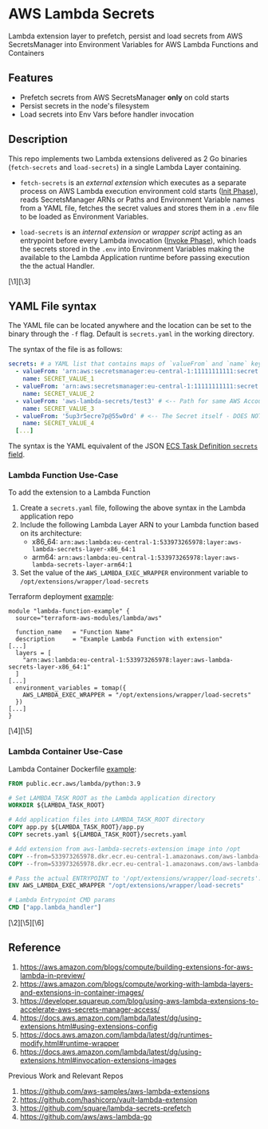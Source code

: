 # AWS Lambda Secrets

Lambda extension layer to prefetch, persist and load secrets from AWS SecretsManager into Environment Variables for AWS Lambda Functions and Containers

## Features

* Prefetch secrets from AWS SecretsManager **only** on cold starts
* Persist secrets in the node's filesystem
* Load secrets into Env Vars before handler invocation

## Description

This repo implements two Lambda extensions delivered as 2 Go binaries (`fetch-secrets` and `load-secrets`) in a single Lambda Layer containing.

* `fetch-secrets` is an *external extension* which executes as a separate process on AWS Lambda execution environment cold starts ([Init Phase](https://docs.aws.amazon.com/lambda/latest/dg/lambda-runtime-environment.html#runtimes-lifecycle-ib)), reads SecretsManager ARNs or Paths and Environment Variable names from a YAML file, fetches the secret values and stores them in a `.env` file to be loaded as Environment Variables.

* `load-secrets` is an *internal extension* or *wrapper script* acting as an entrypoint before every Lambda invocation ([Invoke Phase](https://docs.aws.amazon.com/lambda/latest/dg/lambda-runtime-environment.html#runtimes-lifecycle-invoke)), which loads the secrets stored in the `.env` into Environment Variables making the available to the Lambda Application runtime before passing execution the the actual Handler.

[\1][\3]

## YAML File syntax

The YAML file can be located anywhere and the location can be set to the binary through the `-f` flag. Default is `secrets.yaml` in the working directory.

The syntax of the file is as follows:

```yaml
secrets: # a YAML list that contains maps of `valueFrom` and `name` keys
  - valueFrom: 'arn:aws:secretsmanager:eu-central-1:11111111111:secret:aws-lambda-secrets/test1-VeF2Fu' # <-- Full ARN - Works!
    name: SECRET_VALUE_1
  - valueFrom: 'arn:aws:secretsmanager:eu-central-1:11111111111:secret:aws-lambda-secrets/test2' # <-- ARN without suffix - Works!
    name: SECRET_VALUE_2
  - valueFrom: 'aws-lambda-secrets/test3' # <-- Path for same AWS Account secrets - Works!
    name: SECRET_VALUE_3
  - valueFrom: '5up3r5ecre7p@55w0rd' # <-- The Secret itself - DOES NOT WORK!
    name: SECRET_VALUE_4
  [...]
```

The syntax is the YAML equivalent of the JSON [ECS Task Definition `secrets` field](https://docs.aws.amazon.com/AmazonECS/latest/developerguide/task_definition_parameters.html#secrets).

### Lambda Function Use-Case

To add the extension to a Lambda Function
1. Create a `secrets.yaml` file, following the above syntax in the Lambda application repo
2. Include the following Lambda Layer ARN to your Lambda function based on its architecture:
   * x86_64: `arn:aws:lambda:eu-central-1:533973265978:layer:aws-lambda-secrets-layer-x86_64:1`
   * arm64: `arn:aws:lambda:eu-central-1:533973265978:layer:aws-lambda-secrets-layer-arm64:1`
3. Set the value of the `AWS_LAMBDA_EXEC_WRAPPER` environment variable to `/opt/extensions/wrapper/load-secrets`

Terraform deployment [example](https://github.com/skroutz/aws-secretsmanager-lambda-example/blob/main/terraform/lambda-function.tf#L1):

```hcl
module "lambda-function-example" {
  source="terraform-aws-modules/lambda/aws"

  function_name   = "Function Name"
  description     = "Example Lambda Function with extension"
[...]
  layers = [
    "arn:aws:lambda:eu-central-1:533973265978:layer:aws-lambda-secrets-layer-x86_64:1"
  ]
[...]
  environment_variables = tomap({
    AWS_LAMBDA_EXEC_WRAPPER = "/opt/extensions/wrapper/load-secrets"
  })
[...]
}
```
[\4][\5]

### Lambda Container Use-Case 

Lambda Container Dockerfile [example](https://github.com/skroutz/aws-secretsmanager-lambda-example/blob/main/lambda-container/Dockerfile):

```dockerfile
FROM public.ecr.aws/lambda/python:3.9

# Set LAMBDA_TASK_ROOT as the Lambda application directory
WORKDIR ${LAMBDA_TASK_ROOT}

# Add application files into LAMBDA_TASK_ROOT directory
COPY app.py ${LAMBDA_TASK_ROOT}/app.py
COPY secrets.yaml ${LAMBDA_TASK_ROOT}/secrets.yaml

# Add extension from aws-lambda-secrets-extension image into /opt
COPY --from=533973265978.dkr.ecr.eu-central-1.amazonaws.com/aws-lambda-secrets-extension:latest /extension/fetch-secrets /opt/extensions/fetch-secrets
COPY --from=533973265978.dkr.ecr.eu-central-1.amazonaws.com/aws-lambda-secrets-extension:latest /extension/wrapper/load-secrets /opt/extensions/wrapper/load-secrets

# Pass the actual ENTRYPOINT to '/opt/extensions/wrapper/load-secrets':
ENV AWS_LAMBDA_EXEC_WRAPPER "/opt/extensions/wrapper/load-secrets"

# Lambda Entrypoint CMD params
CMD ["app.lambda_handler"]
```
[\2][\5][\6]

## Reference
1. https://aws.amazon.com/blogs/compute/building-extensions-for-aws-lambda-in-preview/
2. https://aws.amazon.com/blogs/compute/working-with-lambda-layers-and-extensions-in-container-images/
3. https://developer.squareup.com/blog/using-aws-lambda-extensions-to-accelerate-aws-secrets-manager-access/
4. https://docs.aws.amazon.com/lambda/latest/dg/using-extensions.html#using-extensions-config
5. https://docs.aws.amazon.com/lambda/latest/dg/runtimes-modify.html#runtime-wrapper
6. https://docs.aws.amazon.com/lambda/latest/dg/using-extensions.html#invocation-extensions-images

Previous Work and Relevant Repos
1. https://github.com/aws-samples/aws-lambda-extensions
2. https://github.com/hashicorp/vault-lambda-extension
3. https://github.com/square/lambda-secrets-prefetch
4. https://github.com/aws/aws-lambda-go